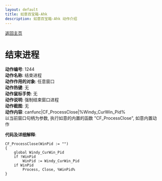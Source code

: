 ```yaml
---
layout: default
title: 如意百宝箱-Ahk
description: 如意百宝箱-Ahk 动作介绍
---
```

<link rel="stylesheet" href="../Actions/css/atom-one-light.min.css">
<script src="../Actions/js/highlight.min.js"></script>
<script>hljs.highlightAll();</script>

[返回主页](../index.md)

# [](#header-2) 结束进程

**动作编号**: 1244  
**动作名称**: 结束进程  
**动作作用的对象**: 任意窗口  
**动作热键**: 无  
**动作鼠标手势**: 无  
**动作说明**: 强制结束窗口进程  
**动作截图**: 无  
**动作内容**: canfunc|CF_ProcessClose|%Windy_CurWin_Pid%  
以当前窗口句柄为参数, 执行如意的内置的函数 "CF_ProcessClose", 如意内置动作  

**代码及详细解释**:  

```Autohotkey
CF_ProcessClose(WinPid := "")
{
	global Windy_CurWin_Pid
	if !WinPid
		WinPid := Windy_CurWin_Pid
	if WinPid
		Process, Close, %WinPid%
}
```
